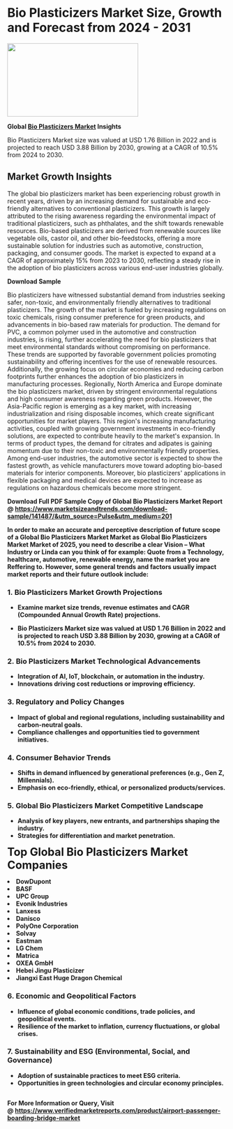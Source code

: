 <H1>Bio Plasticizers Market Size, Growth and Forecast from 2024 - 2031</H1><img class="aligncenter size-medium wp-image-584254" src="https://thirdeyenews.in/wp-content/uploads/2024/09/Global-Market-Research-300x168.jpeg" alt="" width="300" height="168" /><p><strong>Global&nbsp;<a href="https://www.marketsizeandtrends.com/download-sample/141487/&amp;utm_source=Pulse&amp;utm_medium=201">Bio Plasticizers Market</a> Insights</strong></p><p>Bio Plasticizers Market size was valued at USD 1.76 Billion in 2022 and is projected to reach USD 3.88 Billion by 2030, growing at a CAGR of 10.5% from 2024 to 2030.</p><p><h2>Market Growth Insights</h2> <p>The global bio plasticizers market has been experiencing robust growth in recent years, driven by an increasing demand for sustainable and eco-friendly alternatives to conventional plasticizers. This growth is largely attributed to the rising awareness regarding the environmental impact of traditional plasticizers, such as phthalates, and the shift towards renewable resources. Bio-based plasticizers are derived from renewable sources like vegetable oils, castor oil, and other bio-feedstocks, offering a more sustainable solution for industries such as automotive, construction, packaging, and consumer goods. The market is expected to expand at a CAGR of approximately 15% from 2023 to 2030, reflecting a steady rise in the adoption of bio plasticizers across various end-user industries globally.</p> <p><strong>Download Sample</strong></p> <p>Bio plasticizers have witnessed substantial demand from industries seeking safer, non-toxic, and environmentally friendly alternatives to traditional plasticizers. The growth of the market is fueled by increasing regulations on toxic chemicals, rising consumer preference for green products, and advancements in bio-based raw materials for production. The demand for PVC, a common polymer used in the automotive and construction industries, is rising, further accelerating the need for bio plasticizers that meet environmental standards without compromising on performance. These trends are supported by favorable government policies promoting sustainability and offering incentives for the use of renewable resources. Additionally, the growing focus on circular economies and reducing carbon footprints further enhances the adoption of bio plasticizers in manufacturing processes. Regionally, North America and Europe dominate the bio plasticizers market, driven by stringent environmental regulations and high consumer awareness regarding green products. However, the Asia-Pacific region is emerging as a key market, with increasing industrialization and rising disposable incomes, which create significant opportunities for market players. This region's increasing manufacturing activities, coupled with growing government investments in eco-friendly solutions, are expected to contribute heavily to the market's expansion. In terms of product types, the demand for citrates and adipates is gaining momentum due to their non-toxic and environmentally friendly properties. Among end-user industries, the automotive sector is expected to show the fastest growth, as vehicle manufacturers move toward adopting bio-based materials for interior components. Moreover, bio plasticizers' applications in flexible packaging and medical devices are expected to increase as regulations on hazardous chemicals become more stringent. <p><strong></p><p><span class=""><strong>Download Full PDF Sample Copy of Global Bio Plasticizers Market Report</strong> @ <a href="https://www.marketsizeandtrends.com/download-sample/141487/&amp;utm_source=Pulse&amp;utm_medium=201" target="_blank">https://www.marketsizeandtrends.com/download-sample/141487/&amp;utm_source=Pulse&amp;utm_medium=201</a></span></p><p>In order to make an accurate and perceptive description of future scope of a Global&nbsp;Bio Plasticizers Market Market as Global&nbsp;Bio Plasticizers Market Market of 2025, you need to describe a clear Vision &ndash; What Industry or Linda can you think of for example: Quote from a Technology, healthcare, automotive, renewable energy, name the market you are Reffering to. However, some general trends and factors usually impact market reports and their future outlook include:</p><h3>1.&nbsp;<strong>Bio Plasticizers Market Growth Projections</strong></h3><ul><li>Examine market size trends, revenue estimates and CAGR (Compounded Annual Growth Rate) projections.</li><li><p>Bio Plasticizers Market size was valued at USD 1.76 Billion in 2022 and is projected to reach USD 3.88 Billion by 2030, growing at a CAGR of 10.5% from 2024 to 2030.</p></li></ul><h3>2.&nbsp;<strong>Bio Plasticizers Market Technological Advancements</strong></h3><ul><li>Integration of AI, IoT, blockchain, or automation in the industry.</li><li>Innovations driving cost reductions or improving efficiency.</li></ul><h3>3.&nbsp;<strong>Regulatory and Policy Changes</strong></h3><ul><li>Impact of global and regional regulations, including sustainability and carbon-neutral goals.</li><li>Compliance challenges and opportunities tied to government initiatives.</li></ul><h3>4.&nbsp;<strong>Consumer Behavior Trends</strong></h3><ul><li>Shifts in demand influenced by generational preferences (e.g., Gen Z, Millennials).</li><li>Emphasis on eco-friendly, ethical, or personalized products/services.</li></ul><h3>5.&nbsp;<strong>Global Bio Plasticizers Market Competitive Landscape</strong></h3><ul><li>Analysis of key players, new entrants, and partnerships shaping the industry.</li><li>Strategies for differentiation and market penetration.</li></ul><p data-pm-slice="1 1 []"><span style="color: inherit; font-family: inherit; font-size: 25px;">Top Global Bio Plasticizers Market Companies</span></p><div class="" data-test-id=""><p><li>DowDupont</li><li> BASF</li><li> UPC Group</li><li> Evonik Industries</li><li> Lanxess</li><li> Danisco</li><li> PolyOne Corporation</li><li> Solvay</li><li> Eastman</li><li> LG Chem</li><li> Matrica</li><li> OXEA GmbH</li><li> Hebei Jingu Plasticizer</li><li> Jiangxi East Huge Dragon Chemical</li></p></div><h3>6.&nbsp;<strong>Economic and Geopolitical Factors</strong></h3><ul><li>Influence of global economic conditions, trade policies, and geopolitical events.</li><li>Resilience of the market to inflation, currency fluctuations, or global crises.</li></ul><h3>7.&nbsp;<strong>Sustainability and ESG (Environmental, Social, and Governance)</strong></h3><ul><li>Adoption of sustainable practices to meet ESG criteria.</li><li>Opportunities in green technologies and circular economy principles.</li></ul><h2><strong style="font-size: 14px;">For More Information or Query, Visit @&nbsp;</strong><a style="background-color: #ffffff; font-size: 14px;" href="https://www.marketsizeandtrends.com/report/bio-plasticizers-market/" target="_blank">https://www.verifiedmarketreports.com/product/airport-passenger-boarding-bridge-market</a></h2>
